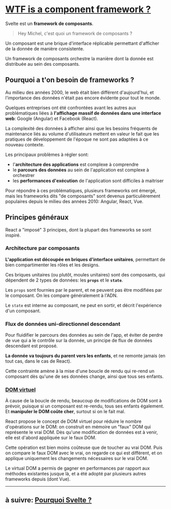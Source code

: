 # [WTF is a component framework ?](https://developer.mozilla.org/en-US/docs/Learn/Tools_and_testing/Client-side_JavaScript_frameworks)

Svelte est un **framework de composants**.

> Hey Michel, c'est quoi un framework de composants ?

Un composant est une brique d'interface réplicable permettant d'afficher de la donnée de manière consistente.

Un framework de composants orchestre la manière dont la donnée est distribuée au sein des composants.

## Pourquoi a t'on besoin de frameworks ?

Au milieu des années 2000, le web était bien différent d'aujourd'hui, et l'importance des données n'était pas encore évidente pour tout le monde.

Quelques entreprises ont été confrontées avant les autres aux problématiques liées à **l'affichage massif de données dans une interface web**: Google (Angular) et Facebook (React).

La complexité des données à afficher ainsi que les besoins fréquents de maintenance liés au volume d'utilisateurs mettent en valeur le fait que les pratiques de développement de l'époque ne sont pas adaptées à ce nouveau contexte.

Les principaux problèmes à régler sont:

- l'**architecture des applications** est complexe à comprendre
- le **parcours des données** au sein de l'application est complexe à orchestrer
- les **performances d'exécution** de l'application sont difficiles à maitriser

Pour répondre à ces problématiques, plusieurs frameworks ont émergé, mais les frameworks dits "de composants" sont devenus particulièrement populaires depuis le milieu des années 2010: Angular, React, Vue.

## Principes généraux

React a "imposé" 3 principes, dont la plupart des frameworks se sont inspiré.

### Architecture par composants

**L'application est découpée en briques d'interface unitaires**, permettant de bien compartimenter les rôles et les designs.

Ces briques unitaires (ou plutôt, moules unitaires) sont des composants, qui dépendent de 2 types de données: les **`props`** et le **`state`**.

Les `props` sont fournies par le parent, et ne peuvent pas être modifiées par le composant. On les compare généralement à l'ADN.

Le `state` est interne au composant, ne peut en sortir, et décrit l'expérience d'un composant.

### Flux de données uni-directionnel descendant

Pour fluidifier le parcours des données au sein de l'app, et éviter de perdre de vue qui a le contrôle sur la donnée, un principe de flux de données descendant est proposé.

**La donnée va toujours du parent vers les enfants**, et ne remonte jamais (en tout cas, dans le cas de React).

Cette contrainte amène à la mise d'une boucle de rendu qui re-rend un composant dès qu'une de ses données change, ainsi que tous ses enfants.

### [DOM virtuel](https://youtu.be/AdNJ3fydeao?t=251)

À cause de la boucle de rendu, beaucoup de modifications de DOM sont à prévoir, puisque si un composant est re-rendu, tous ses enfants également. Et **manipuler le DOM coûte cher**, surtout si on le fait mal.

React propose le concept de DOM virtuel pour réduire le nombre d'opérations sur le DOM: on construit en mémoire un "faux" DOM qui représente le vrai DOM. Dès qu'une modification de données est à venir, elle est d'abord appliquée sur le faux DOM.

Cette opération est bien moins coûteuse que de toucher au vrai DOM. Puis on compare le faux DOM avec le vrai, on regarde ce qui est différent, et on applique uniquement les changements nécessaires sur le vrai DOM.

Le virtual DOM a permis de gagner en performances par rapport aux méthodes existantes jusque là, et a été adopté par plusieurs autres frameworks depuis (dont Vue).

---

## à suivre: [Pourquoi Svelte ?](./1-3_why_svelte.md)
